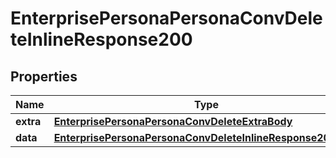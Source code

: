 # EnterprisePersonaPersonaConvDeleteInlineResponse200

## Properties
Name | Type | Description | Notes
------------ | ------------- | ------------- | -------------
**extra** | [**EnterprisePersonaPersonaConvDeleteExtraBody**](EnterprisePersonaPersonaConvDeleteExtraBody.md) |  |  [optional]
**data** | [**EnterprisePersonaPersonaConvDeleteInlineResponse200Data**](EnterprisePersonaPersonaConvDeleteInlineResponse200Data.md) |  |  [optional]
